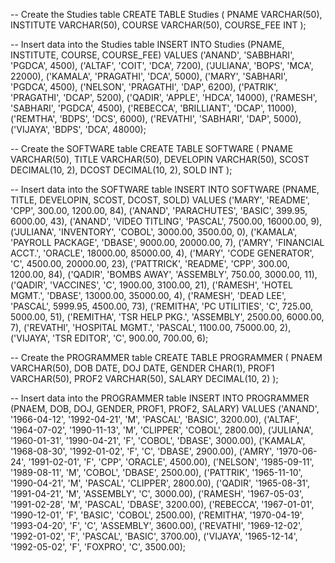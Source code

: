 -- Create the Studies table
CREATE TABLE Studies (
    PNAME VARCHAR(50),
    INSTITUTE VARCHAR(50),
    COURSE VARCHAR(50),
    COURSE_FEE INT
);

-- Insert data into the Studies table
INSERT INTO Studies (PNAME, INSTITUTE, COURSE, COURSE_FEE)
VALUES
    ('ANAND', 'SABBHARI', 'PGDCA', 4500),
    ('ALTAF', 'COIT', 'DCA', 7200),
    ('JULIANA', 'BOPS', 'MCA', 22000),
    ('KAMALA', 'PRAGATHI', 'DCA', 5000),
    ('MARY', 'SABHARI', 'PGDCA', 4500),
    ('NELSON', 'PRAGATHI', 'DAP', 6200),
    ('PATRIK', 'PRAGATHI', 'DCAP', 5200),
    ('QADIR', 'APPLE', 'HDCA', 14000),
    ('RAMESH', 'SABHARI', 'PGDCA', 4500),
    ('REBECCA', 'BRILLIANT', 'DCAP', 11000),
    ('REMTHA', 'BDPS', 'DCS', 6000),
    ('REVATHI', 'SABHARI', 'DAP', 5000),
    ('VIJAYA', 'BDPS', 'DCA', 48000);

-- Create the SOFTWARE table
CREATE TABLE SOFTWARE (
    PNAME VARCHAR(50),
    TITLE VARCHAR(50),
    DEVELOPIN VARCHAR(50),
    SCOST DECIMAL(10, 2),
    DCOST DECIMAL(10, 2),
    SOLD INT
);

-- Insert data into the SOFTWARE table
INSERT INTO SOFTWARE (PNAME, TITLE, DEVELOPIN, SCOST, DCOST, SOLD)
VALUES
    ('MARY', 'README', 'CPP', 300.00, 1200.00, 84),
    ('ANAND', 'PARACHUTES', 'BASIC', 399.95, 6000.00, 43),
    ('ANAND', 'VIDEO TITLING', 'PASCAL', 7500.00, 16000.00, 9),
    ('JULIANA', 'INVENTORY', 'COBOL', 3000.00, 3500.00, 0),
    ('KAMALA', 'PAYROLL PACKAGE', 'DBASE', 9000.00, 20000.00, 7),
    ('AMRY', 'FINANCIAL ACCT.', 'ORACLE', 18000.00, 85000.00, 4),
    ('MARY', 'CODE GENERATOR', 'C', 4500.00, 20000.00, 23),
    ('PATTRICK', 'README', 'CPP', 300.00, 1200.00, 84),
    ('QADIR', 'BOMBS AWAY', 'ASSEMBLY', 750.00, 3000.00, 11),
    ('QADIR', 'VACCINES', 'C', 1900.00, 3100.00, 21),
    ('RAMESH', 'HOTEL MGMT.', 'DBASE', 13000.00, 35000.00, 4),
    ('RAMESH', 'DEAD LEE', 'PASCAL', 5999.95, 4500.00, 73),
    ('REMITHA', 'PC UTILITIES', 'C', 725.00, 5000.00, 51),
    ('REMITHA', 'TSR HELP PKG.', 'ASSEMBLY', 2500.00, 6000.00, 7),
    ('REVATHI', 'HOSPITAL MGMT.', 'PASCAL', 1100.00, 75000.00, 2),
    ('VIJAYA', 'TSR EDITOR', 'C', 900.00, 700.00, 6);

-- Create the PROGRAMMER table
CREATE TABLE PROGRAMMER (
    PNAEM VARCHAR(50),
    DOB DATE,
    DOJ DATE,
    GENDER CHAR(1),
    PROF1 VARCHAR(50),
    PROF2 VARCHAR(50),
    SALARY DECIMAL(10, 2)
);

-- Insert data into the PROGRAMMER table
INSERT INTO PROGRAMMER (PNAEM, DOB, DOJ, GENDER, PROF1, PROF2, SALARY)
VALUES
    ('ANAND', '1966-04-12', '1992-04-21', 'M', 'PASCAL', 'BASIC', 3200.00),
    ('ALTAF', '1964-07-02', '1990-11-13', 'M', 'CLIPPER', 'COBOL', 2800.00),
    ('JULIANA', '1960-01-31', '1990-04-21', 'F', 'COBOL', 'DBASE', 3000.00),
    ('KAMALA', '1968-08-30', '1992-01-02', 'F', 'C', 'DBASE', 2900.00),
    ('AMRY', '1970-06-24', '1991-02-01', 'F', 'CPP', 'ORACLE', 4500.00),
    ('NELSON', '1985-09-11', '1989-08-11', 'M', 'COBOL', 'DBASE', 2500.00),
    ('PATTRIK', '1965-11-10', '1990-04-21', 'M', 'PASCAL', 'CLIPPER', 2800.00),
    ('QADIR', '1965-08-31', '1991-04-21', 'M', 'ASSEMBLY', 'C', 3000.00),
    ('RAMESH', '1967-05-03', '1991-02-28', 'M', 'PASCAL', 'DBASE', 3200.00),
    ('REBECCA', '1967-01-01', '1990-12-01', 'F', 'BASIC', 'COBOL', 2500.00),
    ('REMITHA', '1970-04-19', '1993-04-20', 'F', 'C', 'ASSEMBLY', 3600.00),
    ('REVATHI', '1969-12-02', '1992-01-02', 'F', 'PASCAL', 'BASIC', 3700.00),
    ('VIJAYA', '1965-12-14', '1992-05-02', 'F', 'FOXPRO', 'C', 3500.00);
